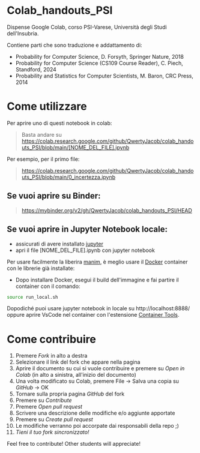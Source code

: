 # Colab_handouts_PSI
Dispense Google Colab, corso PSI-Varese, Università degli Studi dell'Insubria.

Contiene parti che sono traduzione e addattamento di:

- Probability for Computer Science, D. Forsyth, Springer Nature, 2018
- Probability for Computer Science (CS109 Course Reader), C. Piech, Standford, 2024
- Probability and Statistics for Computer Scientists, M. Baron, CRC Press, 2014

# Come utilizzare

Per aprire uno di questi notebook in colab:
> Basta andare su https://colab.research.google.com/github/QwertyJacob/colab_handouts_PSI/blob/main/[NOME_DEL_FILE].ipynb

Per esempio, per il primo file:

> https://colab.research.google.com/github/QwertyJacob/colab_handouts_PSI/blob/main/0_incertezza.ipynb

## Se vuoi aprire su Binder:

> https://mybinder.org/v2/gh/QwertyJacob/colab_handouts_PSI/HEAD

## Se vuoi aprire in Jupyter Notebook locale:

- assicurati di avere installato [jupyter](https://jupyter.org/install)
- apri il file [NOME_DEL_FILE].ipynb con jupyter notebook

Per usare facilmente la liberira [manim](https://www.manim.community), è meglio usare il [Docker](https://www.docker.com/) container con le librerie già installate:

- Dopo installare Docker, esegui il build dell'immagine e fai partire il container con il comando:
```bash
source run_local.sh
```
Dopodiché puoi usare jupyter notebook in locale su http://localhost:8888/ oppure aprire VsCode nel container con l'estensione [Container Tools](https://code.visualstudio.com/docs/devcontainers/containers).

# Come contribuire
1. Premere _Fork_ in alto a destra
2. Selezionare il link del fork che appare nella pagina
3. Aprire il documento su cui si vuole contribuire e premere su _Open in Colab_ (in alto a sinistra, all'inizio del documento)
4. Una volta modificato su Colab, premere File -> Salva una copia su _GitHub_ -> OK
5. Tornare sulla propria pagina _GitHub_ del fork
6. Premere su _Contribute_
7. Premere _Open pull request_
8. Scrivere una descrizione delle modifiche e/o aggiunte apportate
9. Premere su _Create pull request_
10. Le modifiche verranno poi accorpate dai responsabili della repo ;)
11. *Tieni il tuo fork sincronizzato!*

Feel free to contribute! Other students will appreciate!
